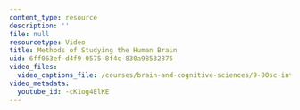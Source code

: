 ```yaml
---
content_type: resource
description: ''
file: null
resourcetype: Video
title: Methods of Studying the Human Brain
uid: 6ff063ef-d4f9-0575-8f4c-830a98532875
video_files:
  video_captions_file: /courses/brain-and-cognitive-sciences/9-00sc-introduction-to-psychology-fall-2011/brain-ii/methods-of-studying-the-human-brain/-cK1og4ElKE.vtt
video_metadata:
  youtube_id: -cK1og4ElKE
---
```


